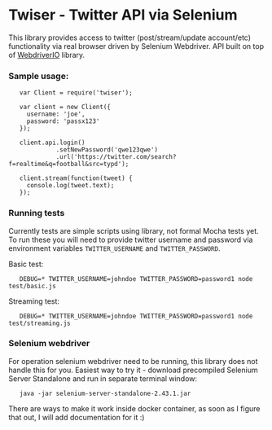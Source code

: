 Twiser - Twitter API via Selenium
=================================

This library provides access to twitter (post/stream/update account/etc) functionality via real browser
driven by Selenium Webdriver. API built on top of <a href="http://webdriver.io/">WebdriverIO</a> library.

### Sample usage:

       var Client = require('twiser');

       var client = new Client({
         username: 'joe',
         password: 'passx123'
       });

       client.api.login()
                 .setNewPassword('qwe123qwe')
                 .url('https://twitter.com/search?f=realtime&q=football&src=typd');

       client.stream(function(tweet) {
         console.log(tweet.text);
       });

### Running tests

Currently tests are simple scripts using library, not formal Mocha tests yet. To run these you will need
to provide twitter username and password via environment variables `TWITTER_USERNAME` and `TWITTER_PASSWORD`.

Basic test:

       DEBUG=* TWITTER_USERNAME=johndoe TWITTER_PASSWORD=password1 node test/basic.js

Streaming test:

       DEBUG=* TWITTER_USERNAME=johndoe TWITTER_PASSWORD=password1 node test/streaming.js

### Selenium webdriver

For operation selenium webdriver need to be running, this library does not handle this for you. Easiest
way to try it - download precompiled Selenium Server Standalone and run in separate terminal window:

       java -jar selenium-server-standalone-2.43.1.jar

There are ways to make it work inside docker container, as soon as I figure that out, I will add documentation
for it :)
